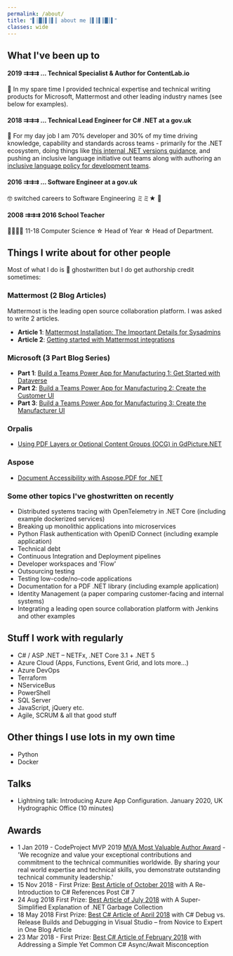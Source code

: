 ```yaml
---
permalink: /about/
title: "▌│█║▌║▌║ about me ║▌║▌║█│▌"
classes: wide
---
```


## What I've been up to

#### 2019 ⇉⇉⇉ ...   Technical Specialist & Author for ContentLab.io

🧙 In my spare time I provided technical expertise and technical writing products for Microsoft, Mattermost and other leading industry names (see below for examples).

#### 2018 ⇉⇉⇉ ... Technical Lead Engineer for C# .NET at a gov.uk

👷 For my day job I am 70% developer and 30% of my time driving knowledge, capability and standards across teams - primarily for the .NET ecosystem, doing things like [this internal .NET versions guidance](https://github.com/UKHO/dotnet-guild/blob/main/dotnetversions.md), and pushing an inclusive language initiative out teams along with authoring  an [inclusive language policy for development teams](https://github.com/UKHO/docs/blob/main/software-engineering-policies/InclusiveLanguage/InclusiveLanguagePolicy.md).

#### 2016 ⇉⇉⇉ ... Software Engineer at a gov.uk

🤓 switched careers to Software Engineering ミミ★ 🥳

#### 2008 ⇉⇉⇉ 2016 School Teacher

👨‍🏫🦸‍♂️ 11-18 Computer Science ☆ Head of Year ☆ Head of Department.

## Things I write about for other people

Most of what I do is 👻 ghostwritten but I do get authorship credit sometimes:

### Mattermost (2 Blog Articles)

Mattermost is the leading open source collaboration platform. I was asked to write 2 articles.

- **Article 1**: [Mattermost Installation: The Important Details for Sysadmins](https://mattermost.com/blog/mattermost-installation-for-sysadmins/)
- **Article 2**: [Getting started with Mattermost integrations](https://mattermost.com/blog/getting-started-with-mattermost-integrations/)

### Microsoft (3 Part Blog Series)

- **Part 1**: [Build a Teams Power App for Manufacturing 1: Get Started with Dataverse](https://www.codeproject.com/Articles/5303169/Build-a-Teams-Power-App-for-Manufacturing-1-Get-St)
- **Part 2**: [Build a Teams Power App for Manufacturing 2: Create the Customer UI](https://www.codeproject.com/Articles/5303170/Build-a-Teams-Power-App-for-Manufacturing-2-Create)
- **Part 3**: [Build a Teams Power App for Manufacturing 3: Create the Manufacturer UI
](https://www.codeproject.com/Articles/5303171/Build-a-Teams-Power-App-for-Manufacturing-3-Create)

### Orpalis

- [Using PDF Layers or Optional Content Groups (OCG) in GdPicture.NET](https://www.gdpicture.com/blog/pdf-layers-ocg/)

### Aspose

- [Document Accessibility with Aspose.PDF for .NET](https://contentlab.io/aspose-pdf-net-accessibility/)

### Some other topics I've ghostwritten on recently

- Distributed systems tracing with OpenTelemetry in .NET Core (including example dockerized services)
- Breaking up monolithic applications into microservices
- Python Flask authentication with OpenID Connect (including example application)
- Technical debt
- Continuous Integration and Deployment pipelines
- Developer workspaces and 'Flow'
- Outsourcing testing
- Testing low-code/no-code applications
- Documentation for a PDF .NET library (including example application)
- Identity Management (a paper comparing customer-facing and internal systems)
- Integrating a leading open source collaboration platform with Jenkins and other examples

## Stuff I work with regularly

- C# / ASP .NET – NETFx, .NET Core 3.1 + .NET 5
- Azure Cloud (Apps, Functions, Event Grid, and lots more...)
- Azure DevOps
- Terraform
- NServiceBus
- PowerShell
- SQL Server
- JavaScript, jQuery etc.
- Agile, SCRUM & all that good stuff

## Other things I use lots in my own time

- Python
- Docker

## Talks

- Lightning talk: Introducing Azure App Configuration. January 2020, UK Hydrographic Office (10 minutes)

## Awards

- 1 Jan 2019 - CodeProject MVP 2019 [MVA Most Valuable Author Award](https://www.codeproject.com/Competitions/1071/CodeProject-MVP-2019.aspx) - 'We recognize and value your exceptional contributions and commitment to the technical communities worldwide. By sharing your real world expertise and technical skills, you demonstrate outstanding technical community leadership.'
- 15 Nov 2018 - First Prize: [Best Article of October 2018](https://www.codeproject.com/Articles/1263638/A-Re-Introduction-to-Csharp-References-Post-Csharp) with A Re-Introduction to C# References Post C# 7
- 24 Aug 2018 First Prize: [Best Article of July 2018](https://www.codeproject.com/Articles/1252394/A-Super-Simplified-Explanation-of-NET-Garbage-Coll) with A Super-Simplified Explanation of .NET Garbage Collection
- 18 May 2018 First Prize: [Best C# Article of April 2018](https://www.codeproject.com/Articles/1239524/Csharp-Debug-vs-Release-Builds-and-Debugging-in-Vi) with C# Debug vs. Release Builds and Debugging in Visual Studio – from Novice to Expert in One Blog Article
- 23 Mar 2018 - First Prize: [Best C# Article of February 2018](https://www.codeproject.com/Articles/1229574/Addressing-a-simple-yet-common-Csharp-Async-Await) with Addressing a Simple Yet Common C# Async/Await Misconception
